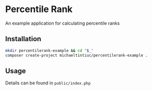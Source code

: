 # Percentile Rank
An example application for calculating percentile ranks

## Installation
```bash
mkdir percentilerank-example && cd "$_"
composer create-project michaeltintiuc/percentilerank-example .
```

## Usage

Details can be found in ```public/index.php```
